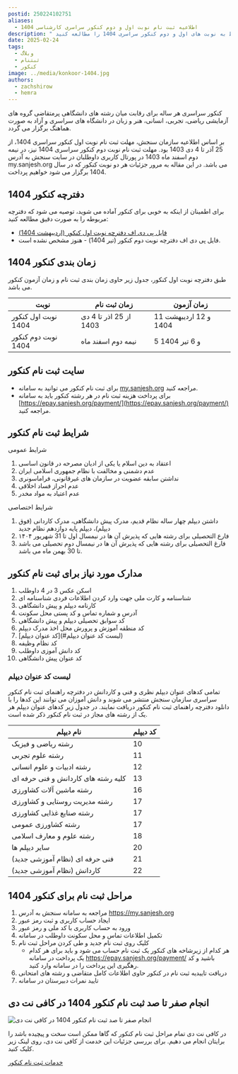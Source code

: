 ```yaml
---
postid: 250224102751
aliases:
  - اطلاعیه ثبت نام نوبت اول و دوم کنکور سراسری کارشناسی 1404
description: " در این پست می توانید همه اطلاعات مربوط به نوبت های اول و دوم کنکور سراسری 1404 را مطالعه کنید."
date: 2025-02-24
tags:
  - وبلاگ
  - ثبتنام
  - کنکور
image: ../media/konkoor-1404.jpg
authors:
  - zachshirow
  - hemra
---
```


کنکور سراسری هر ساله برای رقابت میان رشته های دانشگاهی پرمتقاضی گروه های آزمایشی ریاضی، تجربی، انسانی، هنر و زبان در دانشگاه های سراسری و آزاد به صورت هماهنگ برگزار می گردد.

بر اساس اطلاعیه سازمان سنجش، مهلت ثبت نام نوبت اول کنکور سراسری 1404، از 25 آذر تا 4 دی 1403 بود. مهلت ثبت نام نوبت دوم کنکور سراسری 1404 نیز، در  نیمه دوم اسفند ماه 1403 در پورتال کاربری داوطلبان در سایت سنجش به آدرس my.sanjesh.org می باشد. در این مقاله به مرور جزئیات هر دو نوبت کنکور که در سال 1404 برگزار می شود خواهیم پرداخت. 



## دفترچه کنکور 1404

برای اطمینان از اینکه به خوبی برای کنکور آماده می شوید، توصیه می شود که دفترچه مربوطه را به صورت دقیق مطالعه کنید: 

- [فایل پی دی اف دفترچه نوبت اول کنکور (اردیبهشت 1404)](https://files.daynetcafe.ir/media/2502230738/daftarche-sabtnam-konkur-ordibehesht-1404.pdf)
- فایل پی دی اف دفترچه نوبت دوم کنکور (تیر 1404) - هنوز مشخص نشده است.

## زمان بندی کنکور 1404 

طبق دفترچه نوبت اول کنکور، جدول زیر حاوی زمان بندی ثبت نام و زمان آزمون کنکور می باشد. 

| نوبت                | زمان ثبت نام           | زمان آزمون            |
| ------------------- | ---------------------- | --------------------- |
| نوبت اول کنکور 1404 | از 25 اذر تا 4 دی 1403 | 11 و 12 اردیبهشت 1404 |
| نوبت دوم کنکور 1404 | نیمه دوم اسفند ماه     | 5 و 6 تیر 1404        |

## سایت ثبت نام کنکور

- برای ثبت نام کنکور می توانید به سامانه [my.sanjesh.org](https://my.sanjesh.org) مراجعه کنید. 
- برای پرداخت هزینه ثبت نام در هر رشته کنکور باید به سامانه [https://epay.sanjesh.org/payment/](https://epay.sanjesh.org/payment/) مراجعه کنید. 
## شرایط ثبت نام کنکور

شرایط عمومی

1. اعتقاد به دین اسلام يا يكی از اديان مصرحه در قانون اساسی
2. عدم دشمنی و مخالفت با نظام جمهوری اسلامی ایران
3. نداشتن سابقه عضويت در سازمان های غيرقانونی، فراماسونری
4. عدم احراز فساد اخلاقی
5. عدم اعتياد به مواد مخدر

شرایط اختصاصی

1. داشتن دیپلم چهار ساله نظام قدیم، مدرک پیش دانشگاهی، مدرک کاردانی (فوق دیپلم)، دیپلم پایه دوازدهم نظام جدید
2. فارع التحصیلی برای رشته هایی که پذیرش آن ها در نیمسال اول تا 31 شهریور ۱۴۰۴
3. فارغ التحصیلی برای رشته هایی که پذیرش آن ها در نیمسال دوم تحصیلی می باشد تا 30 بهمن ماه می باشد. 

## مدارک مورد نیاز برای ثبت نام کنکور

1. اسکن عکس 3 در 4 داوطلب
2. شناسنامه و کارت ملی جهت وارد کردن اطلاعات فردی شناسنامه ای
3. کارنامه دیپلم و پیش دانشگاهی
4. آدرس و شماره تماس و کد پستی محل سکونت
5. کد سوابق تحصیلی دیپلم و پیش دانشگاهی
6. کد منطقه آموزش و پرورش محل اخذ مدرک دیپلم
7. [کد عنوان دیپلم](#لیست کد عنوان دیپلم)
8. کد نظام وظیفه
9. کد دانش آموزی داوطلب
10. کد عنوان پیش دانشگاهی

### لیست کد عنوان دیپلم

تمامی کدهای عنوان دیپلم نظری و فنی و کاردانش در دفترچه راهنمای ثبت نام کنکور سراسری سازمان سنجش منتشر می شوند و دانش آموزان می توانند این کدها را با دانلود دفترچه راهنمای ثبت نام کنکور دریافت نمایند. در جدول زیر کدهای عنوان دیپلم هر یک از رشته های مجاز در ثبت نام کنکور ذکر شده است.

| نام دیپلم                           | کد دیپلم |
| ----------------------------------- | -------- |
| رشته ریاضی و فیزیک                  | 10       |
| رشته علوم تجربی                     | 11       |
| رشته ادبیات و علوم انسانی           | 12       |
| کلیه رشته های کاردانش و فنی حرفه ای | 13       |
| رشته ماشین آلات کشاورزی             | 16       |
| رشته مدیریت روستایی و کشاورزی       | 17       |
| رشته صنایع غذایی کشاورزی            | 17       |
| رشته کشاورزی عمومی                  | 17       |
| رشته علوم و معارف اسلامی            | 18       |
| سایر دیپلم ها                       | 20       |
| فنی حرفه ای (نظام آموزشی جدید)      | 21       |
| کاردانش (نظام آموزشی جدید)          | 22       |

## مراحل ثبت نام برای کنکور 1404

1. مراجعه به سامانه سنجش به آدرس https://my.sanjesh.org
2. ایجاد حساب کاربری و ثبت رمز عبور
3. ورود به حساب کاربری با کد ملی و رمز عبور
4. تکمیل اطلاعات تماس و محل سکونت داوطلب در سامانه
5. کلیک روی ثبت نام جدید و طی کردن مراحل ثبت نام
	- هر کدام از زیرشاخه های کنکور یک ثبت نام حساب می شود و باید برای هر کدام یک پرداخت در سامانه https://epay.sanjesh.org/payment/ باشید و کد رهگیری این پرداخت را در سامانه وارد کنید. 
6. دریافت تاییدیه ثبت نام در کنکور حاوی اطلاعات کامل متقاضی و رشته های امتحانی
7. تایید نمرات دبیرستان در سامانه

## انجام صفر تا صد ثبت نام کنکور 1404 در کافی نت دی

![انجام صفر تا صد ثبت نام کنکور 1404 در کافی نت دی](../media/konkoor-signup.jpg)

در کافی نت دی تمام مراحل ثبت نام کنکور که گاها ممکن است سخت و پیچیده باشد را برایتان انجام می دهیم. برای بررسی جزئیات این خدمت از کافی نت دی، روی لینک زیر کلیک کنید. 

[خدمات ثبت نام کنکور](../services/konkoor-signup.md)